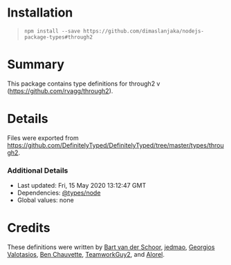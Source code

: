 # Installation
> `npm install --save https://github.com/dimaslanjaka/nodejs-package-types#through2`

# Summary
This package contains type definitions for through2 v (https://github.com/rvagg/through2).

# Details
Files were exported from https://github.com/DefinitelyTyped/DefinitelyTyped/tree/master/types/through2.

### Additional Details
 * Last updated: Fri, 15 May 2020 13:12:47 GMT
 * Dependencies: [@types/node](https://npmjs.com/package/@types/node)
 * Global values: none

# Credits
These definitions were written by [Bart van der Schoor](https://github.com/Bartvds), [jedmao](https://github.com/jedmao), [Georgios Valotasios](https://github.com/valotas), [Ben Chauvette]( https://github.com/bdchauvette), [TeamworkGuy2](https://github.com/TeamworkGuy2), and [Alorel](https://github.com/Alorel).
